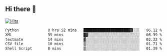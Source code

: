 ## Hi there 👋

<!--
**alihaqberdi/alihaqberdi** is a ✨ _special_ ✨ repository because its `README.md` (this file) appears on your GitHub profile.

Here are some ideas to get you started:

- 🔭 I’m currently working on ...
- 🌱 I’m currently learning ...
- 👯 I’m looking to collaborate on ...
- 🤔 I’m looking for help with ...
- 💬 Ask me about ...
- 📫 How to reach me: ...
- 😄 Pronouns: ...
- ⚡ Fun fact: ...
-->

[![Hits](https://hits.sh/github.com/alihaqberdi.svg)](https://hits.sh/github.com/alihaqberdi/)

<!--START_SECTION:waka-->

```txt
Python             8 hrs 52 mins   █████████████████████▓░░░   86.12 %
XML                39 mins         █▓░░░░░░░░░░░░░░░░░░░░░░░   06.39 %
textmate           14 mins         ▓░░░░░░░░░░░░░░░░░░░░░░░░   02.32 %
CSV file           10 mins         ▒░░░░░░░░░░░░░░░░░░░░░░░░   01.71 %
Shell Script       8 mins          ▒░░░░░░░░░░░░░░░░░░░░░░░░   01.39 %
```

<!--END_SECTION:waka-->
